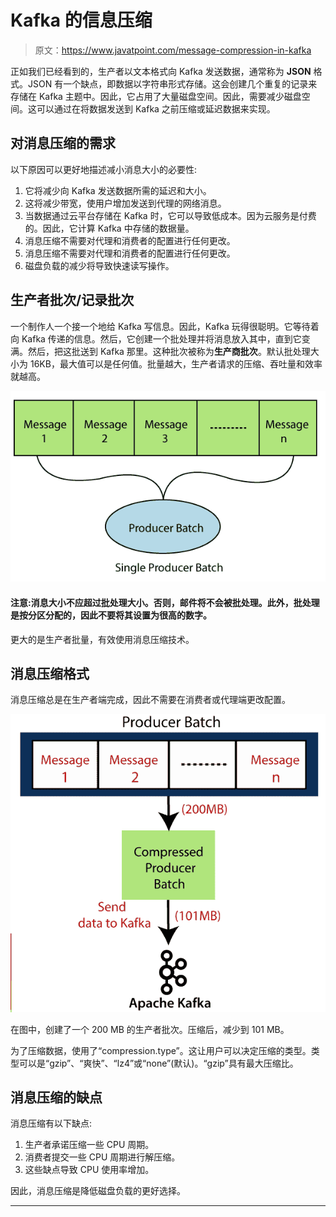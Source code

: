 # Kafka 的信息压缩

> 原文：<https://www.javatpoint.com/message-compression-in-kafka>

正如我们已经看到的，生产者以文本格式向 Kafka 发送数据，通常称为 **JSON** 格式。JSON 有一个缺点，即数据以字符串形式存储。这会创建几个重复的记录来存储在 Kafka 主题中。因此，它占用了大量磁盘空间。因此，需要减少磁盘空间。这可以通过在将数据发送到 Kafka 之前压缩或延迟数据来实现。

## 对消息压缩的需求

以下原因可以更好地描述减小消息大小的必要性:

1.  它将减少向 Kafka 发送数据所需的延迟和大小。
2.  这将减少带宽，使用户增加发送到代理的网络消息。
3.  当数据通过云平台存储在 Kafka 时，它可以导致低成本。因为云服务是付费的。因此，它计算 Kafka 中存储的数据量。
4.  消息压缩不需要对代理和消费者的配置进行任何更改。
5.  消息压缩不需要对代理和消费者的配置进行任何更改。
6.  磁盘负载的减少将导致快速读写操作。

## 生产者批次/记录批次

一个制作人一个接一个地给 Kafka 写信息。因此，Kafka 玩得很聪明。它等待着向 Kafka 传递的信息。然后，它创建一个批处理并将消息放入其中，直到它变满。然后，把这批送到 Kafka 那里。这种批次被称为**生产商批次**。默认批处理大小为 16KB，最大值可以是任何值。批量越大，生产者请求的压缩、吞吐量和效率就越高。

![Kafka Message Compression](img/59cb7bb842bdb97c1b1cbdce9cb327fb.png)

#### 注意:消息大小不应超过批处理大小。否则，邮件将不会被批处理。此外，批处理是按分区分配的，因此不要将其设置为很高的数字。

更大的是生产者批量，有效使用消息压缩技术。

## 消息压缩格式

消息压缩总是在生产者端完成，因此不需要在消费者或代理端更改配置。

![Kafka Message Compression](img/f94889857e402609a33286764ca51819.png)

在图中，创建了一个 200 MB 的生产者批次。压缩后，减少到 101 MB。

为了压缩数据，使用了“compression.type”。这让用户可以决定压缩的类型。类型可以是“gzip”、“爽快”、“lz4”或“none”(默认)。“gzip”具有最大压缩比。

## 消息压缩的缺点

消息压缩有以下缺点:

1.  生产者承诺压缩一些 CPU 周期。
2.  消费者提交一些 CPU 周期进行解压缩。
3.  这些缺点导致 CPU 使用率增加。

因此，消息压缩是降低磁盘负载的更好选择。

* * *